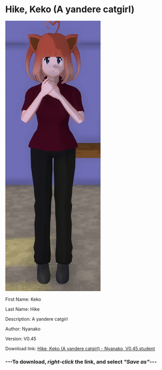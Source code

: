 # Hike, Keko (A yandere catgirl)

<img src = "https://raw.githubusercontent.com/Arbiter1223/Daigaku-Gurashi-Custom-Students/master/Students/Files/Hike%2C%20Keko%20(A%20yandere%20catgirl).png">

First Name: Keko

Last Name: Hike

Description: A yandere catgirl

Author: Nyanako

Version: V0.45

Download link: <a href="https://raw.githubusercontent.com/Arbiter1223/Daigaku-Gurashi-Custom-Students/master/Students/Files/Hike%2C%20Keko%20(A%20yandere%20catgirl)%20-%20Nyanako%2C%20V0.45.student">Hike, Keko (A yandere catgirl) - Nyanako, V0.45.student</a>

### ---**To download, _right-click_ the link, and select _"Save as"_**---
